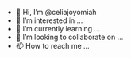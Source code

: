 - 👋 Hi, I’m @celiajoyomiah
- 👀 I’m interested in ...
- 🌱 I’m currently learning ...
- 💞️ I’m looking to collaborate on ...
- 📫 How to reach me ...

<!---
celiajoyomiah/celiajoyomiah is a ✨ special ✨ repository because its `README.md` (this file) appears on your GitHub profile.
You can click the Preview link to take a look at your changes.
--->

